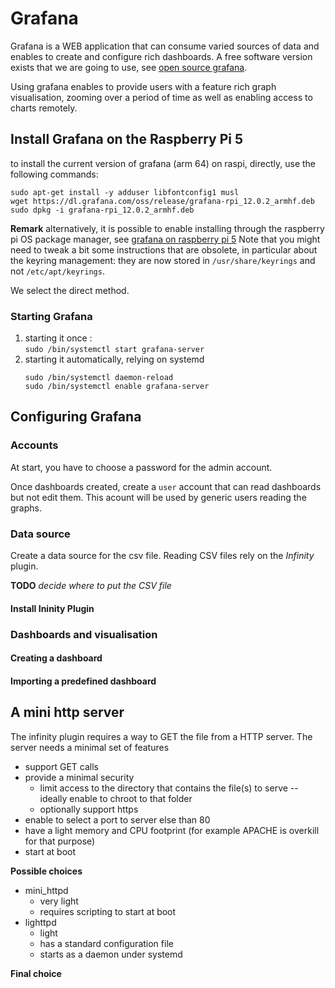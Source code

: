 # Grafana
Grafana is a WEB application that can consume varied sources of data and enables to create and configure rich dashboards. A free software version exists that we are going to use, see [open source grafana](https://grafana.com/oss/grafana/).

Using grafana enables to provide users with a feature rich graph visualisation, zooming over a period of time as well as enabling access to charts remotely.

## Install Grafana on the Raspberry Pi 5
to install the current version of grafana (arm 64) on raspi, directly, use the following commands:

```
sudo apt-get install -y adduser libfontconfig1 musl   
wget https://dl.grafana.com/oss/release/grafana-rpi_12.0.2_armhf.deb  
sudo dpkg -i grafana-rpi_12.0.2_armhf.deb
```


**Remark** alternatively, it is possible to enable installing through the raspberry pi OS package manager, see [grafana on raspberry pi 5](https://grafana.com/tutorials/install-grafana-on-raspberry-pi/)
Note that you might need to tweak a bit some instructions that are obsolete, in particular about the keyring management: they are now stored in `/usr/share/keyrings` and not `/etc/apt/keyrings`.

We select the direct method.


### Starting Grafana
1. starting it once :   
`sudo /bin/systemctl start grafana-server`
2. starting it automatically, relying on systemd  
	```
	sudo /bin/systemctl daemon-reload
	sudo /bin/systemctl enable grafana-server
	```


## Configuring Grafana



### Accounts
At start, you have to choose a password for the admin account.

Once dashboards created, create a `user` account that can read dashboards but not edit them.
This acount will be used by generic users reading the graphs.

### Data source
Create a data source for the csv file. Reading CSV files rely on the *Infinity* plugin.

**TODO** *decide where to put the CSV file*

#### Install Ininity Plugin




### Dashboards and visualisation

#### Creating a dashboard

#### Importing a predefined dashboard 

## A mini http server
The infinity plugin requires a way to GET the file from a HTTP server. The server needs a minimal set of features

* support GET calls
* provide a minimal security
     * limit access to the directory that contains the file(s) to serve -- ideally enable to chroot to that folder
     * optionally support https
* enable to select a port to server else than 80
* have a light memory and CPU footprint (for example APACHE is overkill for that purpose)
* start at boot

**Possible choices**

* mini_httpd
    * very light
    * requires scripting to start at boot
* lighttpd
    * light
    * has a standard configuration file
    * starts as a daemon under systemd

**Final choice**
